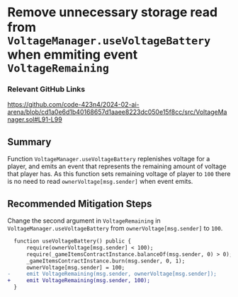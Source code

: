 # Remove unnecessary storage read from `VoltageManager.useVoltageBattery` when emmiting event `VoltageRemaining`

### Relevant GitHub Links

https://github.com/code-423n4/2024-02-ai-arena/blob/cd1a0e6d1b40168657d1aaee8223dc050e15f8cc/src/VoltageManager.sol#L91-L99

## Summary

Function `VoltageManager.useVoltageBattery` replenishes voltage for a player, and emits an event that represents the remaining amount of voltage that player has. As this function sets remaining voltage of player to `100` there is no need to read `ownerVoltage[msg.sender]` when event emits.

## Recommended Mitigation Steps


Change the second argument in `VoltageRemaining` in `VoltageManager.useVoltageBattery` from `ownerVoltage[msg.sender]` to `100`.

```diff
  function useVoltageBattery() public {
      require(ownerVoltage[msg.sender] < 100);
      require(_gameItemsContractInstance.balanceOf(msg.sender, 0) > 0);
      _gameItemsContractInstance.burn(msg.sender, 0, 1);
      ownerVoltage[msg.sender] = 100;
-     emit VoltageRemaining(msg.sender, ownerVoltage[msg.sender]);
+     emit VoltageRemaining(msg.sender, 100);
  }
```